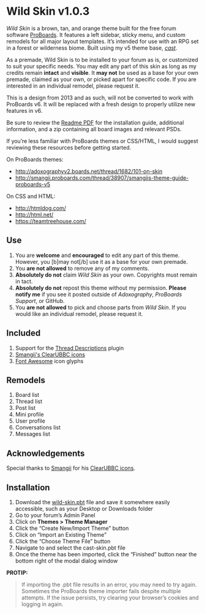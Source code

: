 # Wild Skin v1.0.3
*Wild Skin* is a brown, tan, and orange theme built for the free forum software [ProBoards](https://proboards.com/). It features a left sidebar, sticky menu, and custom remodels for all major layout templates. It’s intended for use with an RPG set in a forest or wilderness biome. Built using my v5 theme base, [*cast*](https://github.com/elli-petersen/pbt-cast).

As a premade, Wild Skin is to be installed to your forum as is, or customized to suit your specific needs. You may edit any part of this skin as long as my credits remain **intact** and **visible**. It **may not** be used as a base for your own premade, claimed as your own, or picked apart for specific code. If you are interested in an individual remodel, please request it.

This is a design from 2013 and as such, will not be converted to work with ProBoards v6. It will be replaced with a fresh design to properly utilize new features in v6.

Be sure to review the [Readme PDF](wild-skin-readme.pdf) for the installation guide, additional information, and a zip containing all board images and relevant PSDs.

If you’re less familiar with ProBoards themes or CSS/HTML, I would suggest reviewing these resources before getting started.

On ProBoards themes:
* http://adoxographyv2.boards.net/thread/1682/101-on-skin
* http://smangii.proboards.com/thread/38907/smangiis-theme-guide-proboards-v5

On CSS and HTML:
* http://htmldog.com/
* http://html.net/
* https://teamtreehouse.com/

## Use
1. You are **welcome** and **encouraged** to edit any part of this theme. However, you [b]may not[/b] use it as a base for your own premade.
2. You **are not allowed** to remove any of my comments.
3. **Absolutely do not** claim *Wild Skin* as your own. Copyrights must remain in tact.
4. **Absolutely do not** repost this theme without my permission. **Please notify me** if you see it posted outside of *Adoxography*, *ProBoards Support*, or GitHub.
5. You **are not allowed** to pick and choose parts from *Wild Skin*. If you would like an individual remodel, please request it.

## Included
1. Support for the [Thread Descriptions](https://www.proboards.com/library/plugins/item/8) plugin
2. [Smangii's ClearUBBC icons](http://smangii.proboards.com/thread/38879/clearubbc-icons-perfect-any-theme)
3. [Font Awesome](https://fortawesome.github.io/Font-Awesome/) icon glyphs

## Remodels
1. Board list
2. Thread list
3. Post list
4. Mini profile
5. User profile
6. Conversations list
7. Messages list

## Acknowledgements
Special thanks to [Smangii](http://smangii.proboards.com/user/1) for his [ClearUBBC icons](http://smangii.proboards.com/thread/38879/clearubbc-icons-perfect-any-theme).

## Installation
1. Download the [wild-skin.pbt](wild-skin.pbt) file and save it somewhere easily accessible, such as your Desktop or Downloads folder
2. Go to your forum’s Admin Panel
3. Click on **Themes > Theme Manager**
4. Click the “Create New/Import Theme” button
5. Click on “Import an Existing Theme”
6. Click the “Choose Theme File” button
7. Navigate to and select the cast-skin.pbt file
8. Once the theme has been imported, click the “Finished” button near the bottom right of the modal dialog window


**PROTIP:**
> If importing the .pbt file results in an error, you may need to try again. Sometimes the ProBoards theme importer fails despite multiple attempts. If the issue persists, try clearing your browser’s cookies and logging in again.
